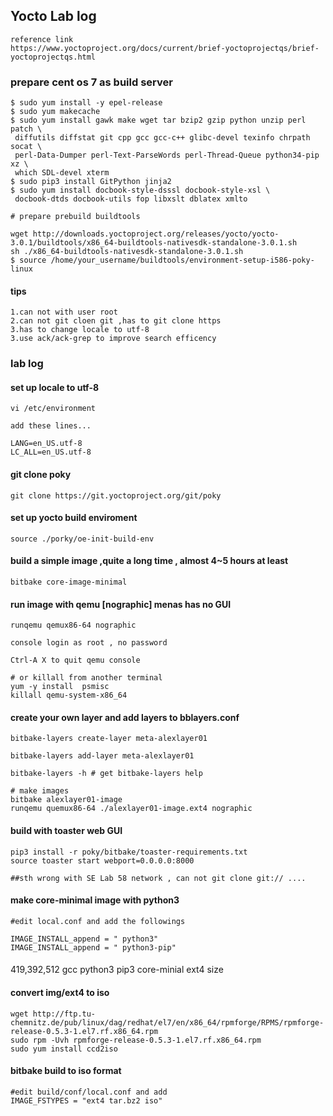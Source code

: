 
## Yocto Lab log

	reference link
	https://www.yoctoproject.org/docs/current/brief-yoctoprojectqs/brief-yoctoprojectqs.html

### prepare cent os 7 as build server

	$ sudo yum install -y epel-release
    $ sudo yum makecache
    $ sudo yum install gawk make wget tar bzip2 gzip python unzip perl patch \
     diffutils diffstat git cpp gcc gcc-c++ glibc-devel texinfo chrpath socat \
     perl-Data-Dumper perl-Text-ParseWords perl-Thread-Queue python34-pip xz \
     which SDL-devel xterm
    $ sudo pip3 install GitPython jinja2
    $ sudo yum install docbook-style-dsssl docbook-style-xsl \
     docbook-dtds docbook-utils fop libxslt dblatex xmlto

    # prepare prebuild buildtools

    wget http://downloads.yoctoproject.org/releases/yocto/yocto-3.0.1/buildtools/x86_64-buildtools-nativesdk-standalone-3.0.1.sh
    sh ./x86_64-buildtools-nativesdk-standalone-3.0.1.sh
    $ source /home/your_username/buildtools/environment-setup-i586-poky-linux


#### tips 

	1.can not with user root
	2.can not git cloen git ,has to git clone https
	3.has to change locale to utf-8
	3.use ack/ack-grep to improve search efficency

### lab log

#### set up locale to utf-8

	vi /etc/environment

	add these lines...

	LANG=en_US.utf-8
	LC_ALL=en_US.utf-8


#### git clone poky

	git clone https://git.yoctoproject.org/git/poky

#### set up yocto build enviroment

	source ./porky/oe-init-build-env

#### build a simple image ,quite a long time , almost 4~5 hours at least
	
	bitbake core-image-minimal

#### run image with qemu [nographic] menas has no GUI

	runqemu qemux86-64 nographic

	console login as root , no password
    
    Ctrl-A X to quit qemu console

    # or killall from another terminal 
    yum -y install  psmisc
    killall qemu-system-x86_64


#### create your own layer and add layers to bblayers.conf

    bitbake-layers create-layer meta-alexlayer01

    bitbake-layers add-layer meta-alexlayer01

    bitbake-layers -h # get bitbake-layers help

    # make images
    bitbake alexlayer01-image
    runqemu quemux86-64 ./alexlayer01-image.ext4 nographic



#### build with toaster web GUI
	
	pip3 install -r poky/bitbake/toaster-requirements.txt
	source toaster start webport=0.0.0.0:8000

	##sth wrong with SE Lab 58 network , can not git clone git:// ....  

#### make core-minimal image with python3
   
    #edit local.conf and add the followings

    IMAGE_INSTALL_append = " python3"
    IMAGE_INSTALL_append = " python3-pip"


####
419,392,512  gcc python3 pip3 core-minial ext4 size

#### convert img/ext4 to iso 

	wget http://ftp.tu-chemnitz.de/pub/linux/dag/redhat/el7/en/x86_64/rpmforge/RPMS/rpmforge-release-0.5.3-1.el7.rf.x86_64.rpm
	sudo rpm -Uvh rpmforge-release-0.5.3-1.el7.rf.x86_64.rpm
	sudo yum install ccd2iso

#### bitbake build to iso format
    
    #edit build/conf/local.conf and add
    IMAGE_FSTYPES = "ext4 tar.bz2 iso"










